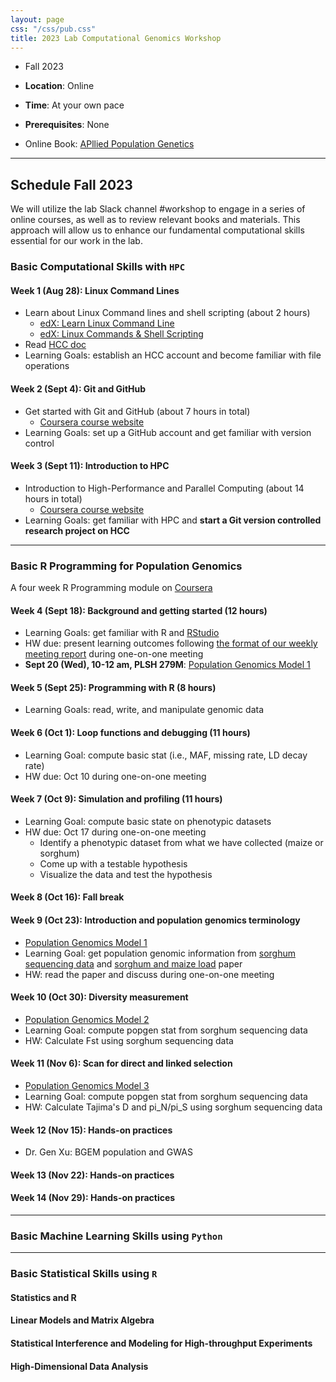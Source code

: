 ```yaml
---
layout: page
css: "/css/pub.css"
title: 2023 Lab Computational Genomics Workshop
---  
```



- Fall 2023
- **Location**: Online
- **Time**: At your own pace
- **Prerequisites**: None

- Online Book: [APllied Population Genetics](https://dyerlab.github.io/applied_population_genetics/index.html)

--------------------

## Schedule Fall 2023

We will utilize the lab Slack channel #workshop to engage in a series of online courses, as well as to review relevant books and materials. This approach will allow us to enhance our fundamental computational skills essential for our work in the lab.

### Basic Computational Skills with `HPC`

#### Week 1 (Aug 28): Linux Command Lines
- Learn about Linux Command lines and shell scripting (about 2 hours)
  - [edX: Learn Linux Command Line](https://www.edx.org/learn/computer-programming/edx-try-it-learn-linux-command-line?index=product&queryID=647e638ac5fe8dfcc9aa9d7a1395004d&position=3&linked_from=autocomplete&c=autocomplete)
  - [edX: Linux Commands & Shell Scripting](https://www.edx.org/learn/linux/ibm-linux-commands-shell-scripting?index=product&queryID=c7d2890385fe4e47604518e30d546a8c&position=5&linked_from=autocomplete&c=autocomplete)
- Read [HCC doc](https://hcc.unl.edu/docs/) 
- Learning Goals: establish an HCC account and become familiar with file operations  


#### Week 2 (Sept 4): Git and GitHub
- Get started with Git and GitHub (about 7 hours in total)
  - [Coursera course website](https://www.coursera.org/learn/getting-started-with-git-and-github?specialization=ibm-backend-development&utm_medium=sem&utm_source=gg&utm_campaign=B2C_NAMER_ibm-backend-development_ibm_FTCOF_professional-certificates_country-US-country-CA&campaignid=19973760166&adgroupid=146696810063&device=c&keyword=&matchtype=&network=g&devicemodel=&adposition=&creativeid=654910474289&hide_mobile_promo&gclid=Cj0KCQjw3JanBhCPARIsAJpXTx46wfzFgCTqpnJkOuPP3V9QxyYosxbmAvUb-0clHlbledic_So4tTYaAnvDEALw_wcB)
- Learning Goals: set up a GitHub account and get familiar with version control

#### Week 3 (Sept 11): Introduction to HPC
- Introduction to High-Performance and Parallel Computing (about 14 hours in total)
  - [Coursera course website](https://www.coursera.org/learn/introduction-high-performance-computing#modules)
- Learning Goals: get familiar with HPC and __start a Git version controlled research project on HCC__

------
### Basic R Programming for Population Genomics

A four week R Programming module on [Coursera](https://www.coursera.org/learn/r-programming#modules)

#### Week 4 (Sept 18): Background and getting started (12 hours)
- Learning Goals: get familiar with R and [RStudio](https://posit.co/downloads/)
- HW due: present learning outcomes following [the format of our weekly meeting report](https://jyanglab.com/2019-12-04-weekly-report/) during one-on-one meeting
- __Sept 20 (Wed), 10-12 am, PLSH 279M__: [Population Genomics Model 1](https://jyanglab.com/slides/2023-module/week1/w1.html#1) 

#### Week 5 (Sept 25): Programming with R (8 hours)
- Learning Goals: read, write, and manipulate genomic data

#### Week 6 (Oct 1): Loop functions and debugging (11 hours)
- Learning Goal: compute basic stat (i.e., MAF, missing rate, LD decay rate)
- HW due: Oct 10 during one-on-one meeting

#### Week 7 (Oct 9): Simulation and profiling (11 hours)
- Learning Goal: compute basic state on phenotypic datasets
- HW due: Oct 17 during one-on-one meeting
  - Identify a phenotypic dataset from what we have collected (maize or sorghum)
  - Come up with a testable hypothesis
  - Visualize the data and test the hypothesis

#### Week 8 (Oct 16): Fall break



#### Week 9 (Oct 23): Introduction and population genomics terminology
- [Population Genomics Model 1](https://jyanglab.com/slides/2023-module/week1/w1.html#1)
- Learning Goal: get population genomic information from [sorghum sequencing data](https://onlinelibrary.wiley.com/doi/10.1111/tpj.15853) and [sorghum and maize load](https://www.nature.com/articles/s41477-020-00834-5) paper
- HW: read the paper and discuss during one-on-one meeting 

#### Week 10 (Oct 30): Diversity measurement
- [Population Genomics Model 2](https://jyanglab.com/slides/2023-module/week2/w2.html#1)
- Learning Goal: compute popgen stat from sorghum sequencing data
- HW: Calculate Fst using sorghum sequencing data

#### Week 11 (Nov 6): Scan for direct and linked selection
- [Population Genomics Model 3](https://jyanglab.com/slides/2023-module/week3/w3.html#1)
- Learning Goal: compute popgen stat from sorghum sequencing data
- HW: Calculate Tajima's D and pi_N/pi_S using sorghum sequencing data

#### Week 12 (Nov 15): Hands-on practices
- Dr. Gen Xu: BGEM population and GWAS

#### Week 13 (Nov 22): Hands-on practices

#### Week 14 (Nov 29): Hands-on practices

-------------

### Basic Machine Learning Skills using `Python`


-------------

### Basic Statistical Skills using `R`

#### Statistics and R

####  Linear Models and Matrix Algebra

#### Statistical Interference and Modeling for High-throughput Experiments

#### High-Dimensional Data Analysis



